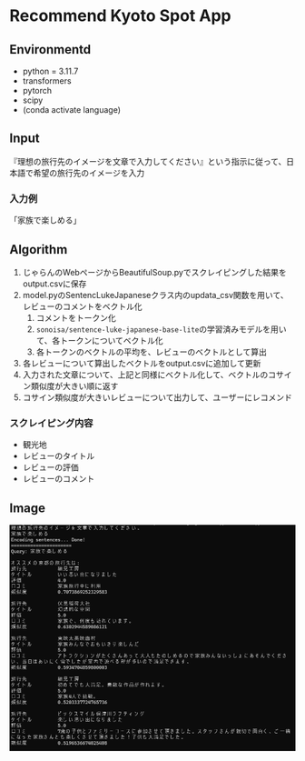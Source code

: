 # Recommend Kyoto Spot App
## Environmentd
- python = 3.11.7
- transformers
- pytorch
- scipy
- (conda activate language)

## Input
『理想の旅行先のイメージを文章で入力してください』という指示に従って、日本語で希望の旅行先のイメージを入力
### 入力例
「家族で楽しめる」

## Algorithm
1. じゃらんのWebページからBeautifulSoup.pyでスクレイピングした結果をoutput.csvに保存
2. model.pyのSentencLukeJapaneseクラス内のupdata_csv関数を用いて、レビューのコメントをベクトル化
    1. コメントをトークン化
    2. `sonoisa/sentence-luke-japanese-base-lite`の学習済みモデルを用いて、各トークンについてベクトル化
    3. 各トークンのベクトルの平均を、レビューのベクトルとして算出
  4. 各レビューについて算出したベクトルをoutput.csvに追加して更新
3. 入力された文章について、上記と同様にベクトル化して、ベクトルのコサイン類似度が大きい順に返す
4. コサイン類似度が大きいレビューについて出力して、ユーザーにレコメンド
### スクレイピング内容
- 観光地
- レビューのタイトル
- レビューの評価
- レビューのコメント

## Image
![image](prompt.png)
